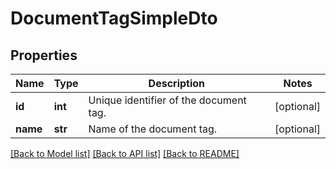 # DocumentTagSimpleDto

## Properties
Name | Type | Description | Notes
------------ | ------------- | ------------- | -------------
**id** | **int** | Unique identifier of the document tag. | [optional] 
**name** | **str** | Name of the document tag. | [optional] 

[[Back to Model list]](../README.md#documentation-for-models) [[Back to API list]](../README.md#documentation-for-api-endpoints) [[Back to README]](../README.md)

